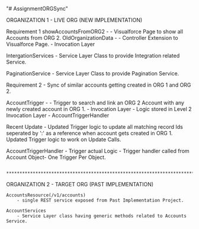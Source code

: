 "# AssignmentORGSync" 


ORGANIZATION 1  - LIVE ORG (NEW IMPLEMENTATION)


Requirement 1
  showAccountsFromORG2 -
        - Visualforce Page to show all Accounts from ORG 2.
  OldOrganizationData - 
        - Controller Extension to Visualforce Page.
        - Invocation Layer
        
  IntergationServices
        - Service Layer Class to provide Integration related Service. 
  
  PaginationService
        - Service Layer Class to provide Pagination Service. 
        

Requirement 2 - Sync of similar accounts getting created in ORG 1 and ORG 2.

  AccountTrigger - 
        - Trigger to search and link an ORG 2 Account with any newly created account in ORG 1. 
        - Invocation Layer
        - Logic stored in Level 2 Invocation Layer - AccountTriggerHandler
  
  Recent Update -
    Updated Trigger logic to update all matching record Ids seperated by ':' as a reference when account gets created in ORG 1.
    Updated Trigger logic to work on Update Calls.
    
    
  AccountTriggerHandler
        - Trigger actual Logic 
        - Trigger handler called from Account Object- One Trigger Per Object.


                    *****************************************************************************
                    
                    
ORGANIZATION 2 - TARGET ORG (PAST IMPLEMENTATION)

    AccountsResource(/v1/accounts)
        - single REST service exposed from Past Implementation Project.
    
    AccountServices
        - Service Layer class having generic methods related to Accounts Service. 
        
        


